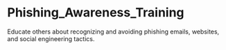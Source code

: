 # Phishing_Awareness_Training
Educate others about recognizing and avoiding phishing emails, websites, and social engineering tactics.
